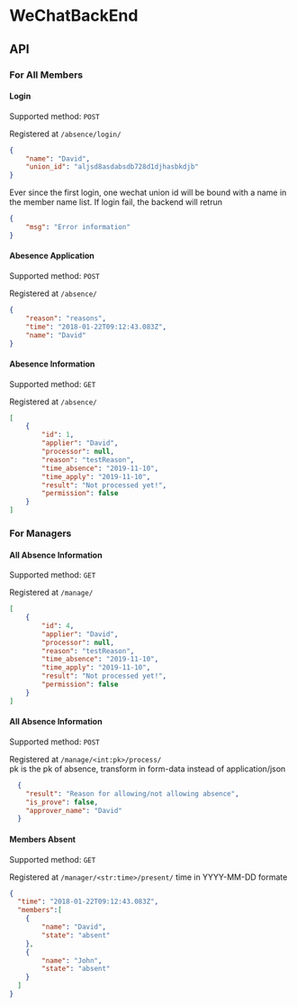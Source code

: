 # WeChatBackEnd

## API

### For All Members

#### Login
Supported method:  `POST`

Registered at `/absence/login/`

```json
{
    "name": "David",
    "union_id": "aljsd8asdabsdb728d1djhasbkdjb"
}
```
Ever since the first login, one wechat union id will be bound with a name in the 
member name list.
If login fail, the backend will retrun 
```json
{
    "msg": "Error information"
}
```

#### Abesence Application 
Supported method:  `POST`

Registered at `/absence/`

```json
{
    "reason": "reasons",
    "time": "2018-01-22T09:12:43.083Z",
    "name": "David"
}
```

#### Abesence Information
Supported method:  `GET`

Registered at `/absence/`

```json
[
    {
        "id": 1,
        "applier": "David",
        "processor": null,
        "reason": "testReason",
        "time_absence": "2019-11-10",
        "time_apply": "2019-11-10",
        "result": "Not processed yet!",
        "permission": false
    }
]
```


### For Managers

#### All Absence Information 
Supported method:  `GET`

Registered at `/manage/`

```json
[
    {
        "id": 4,
        "applier": "David",
        "processor": null,
        "reason": "testReason",
        "time_absence": "2019-11-10",
        "time_apply": "2019-11-10",
        "result": "Not processed yet!",
        "permission": false
    }
]
```

#### All Absence Information 
Supported method:  `POST`

Registered at `/manage/<int:pk>/process/`   
pk is the pk of absence, transform in form-data instead of application/json

```json
  {
    "result": "Reason for allowing/not allowing absence",
    "is_prove": false,
    "approver_name": "David"
  }
```

#### Members Absent
Supported method:  `GET`

Registered at `/manager/<str:time>/present/`
time in YYYY-MM-DD formate

```json
{
  "time": "2018-01-22T09:12:43.083Z",
  "members":[
    {
        "name": "David",
        "state": "absent"
    },
    {
        "name": "John",
        "state": "absent"
    }
  ]
}
```

